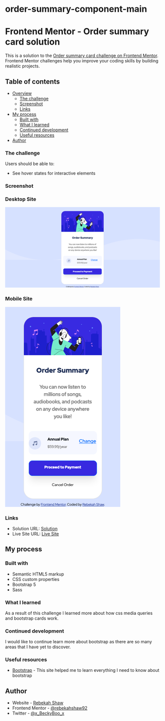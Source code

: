 # order-summary-component-main

# Frontend Mentor - Order summary card solution

This is a solution to the [Order summary card challenge on Frontend Mentor](https://www.frontendmentor.io/challenges/order-summary-component-QlPmajDUj). Frontend Mentor challenges help you improve your coding skills by building realistic projects. 

## Table of contents

- [Overview](#overview)
  - [The challenge](#the-challenge)
  - [Screenshot](#screenshot)
  - [Links](#links)
- [My process](#my-process)
  - [Built with](#built-with)
  - [What I learned](#what-i-learned)
  - [Continued development](#continued-development)
  - [Useful resources](#useful-resources)
- [Author](#author)


### The challenge

Users should be able to:

- See hover states for interactive elements

### Screenshot

### Desktop Site
![Desktop](images/final_site.png)

### Mobile Site

![Mobile](images/final_mobile.png)

### Links

- Solution URL: [Solution](https://github.com/rebekahshaw92/order-summary-component-main)
- Live Site URL: [Live Site](https://rebekahshaw92.github.io/order-summary-component-main/)

## My process

### Built with

- Semantic HTML5 markup
- CSS custom properties
- Bootstrap 5
- Sass

### What I learned

As a result of this challenge I learned more about how css media queries and bootstrap cards work. 


### Continued development

I would like to continue learn more about bootstrap as there are so many areas that I have yet to discover. 

### Useful resources

- [Bootstrap](https://getbootstrap.com) - This site helped me to learn everything I need to know about bootstrap


## Author

- Website - [Rebekah Shaw](https://rebekahshaw.com)
- Frontend Mentor - [@rebekahshaw92](https://www.frontendmentor.io/profile/rebekahshaw92)
- Twitter - [@x_BeckyBoo_x](https://www.twitter.com/x_BeckyBoo_x)

